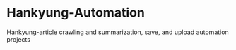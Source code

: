 # Hankyung-Automation
Hankyung-article crawling and summarization, save, and upload automation projects
